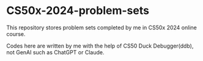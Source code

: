 # CS50x-2024-problem-sets
This repository stores problem sets completed by me in CS50x 2024 online course.

Codes here are written by me with the help of CS50 Duck Debugger(ddb), not GenAI such as ChatGPT or Claude.